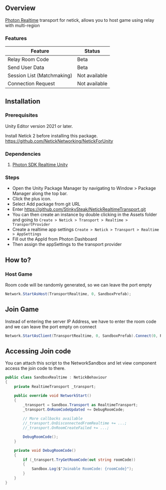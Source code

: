 ## Overview

[Photon Realtime](https://www.photonengine.com/realtime) transport for netick, allows you to host game using relay with multi-region

### Features

| Feature            | Status        |
|--------------------|---------------|
| Relay Room Code    | Beta          |
| Send User Data     | Beta          |
| Session List (Matchmaking)       | Not available |
| Connection Request | Not available |

## Installation

### Prerequisites

Unity Editor version 2021 or later.

Install Netick 2 before installing this package.
https://github.com/NetickNetworking/NetickForUnity

### Dependencies
1. [Photon SDK Realtime Unity](https://https://www.photonengine.com/sdks#realtime-unity)

### Steps

- Open the Unity Package Manager by navigating to Window > Package Manager along the top bar.
- Click the plus icon.
- Select Add package from git URL
- Enter https://github.com/StinkySteak/NetickRealtimeTransport.git
- You can then create an instance by double clicking in the Assets folder and going to `Create > Netick > Transport > Realtime > TransportProvider`
- Create a realtime app settings `Create > Netick > Transport > Realtime > AppSettings`
- Fill out the AppId from Photon Dashboard
- Then assign the appSettings to the transport provider

## How to?

### Host Game
Room code will be randomly generated, so we can leave the port empty
```cs
Network.StartAsHost(TransportRealtime, 0, SandboxPrefab);
```

## Join Game
Instead of entering the server IP Address, we have to enter the room code and we can leave the port empty on connect
```cs
Network.StartAsClient(TransportRealtime, 0, SandboxPrefab).Connect(0, RoomCode);
```

## Accessing Join code
You can attach this script to the NetworkSandbox and let view component access the join code to there.
```cs
public class SandboxRealtime : NetickBehaviour
{
    private RealtimeTransport _transport;

    public override void NetworkStart()
    {
        _transport = Sandbox.Transport as RealtimeTransport;
        _transport.OnRoomCodeUpdated += DebugRoomCode;
            
        // More callbacks available
        //_transport.OnDisconnectedFromRealtime += ...;
        //_transport.OnRoomCreateFailed += ...;

        DebugRoomCode();
    }

    private void DebugRoomCode()
    {
        if (_transport.TryGetRoomCode(out string roomCode))
        {
            Sandbox.Log($"Joinable RoomCode: {roomCode}");
        }
    }
}

```